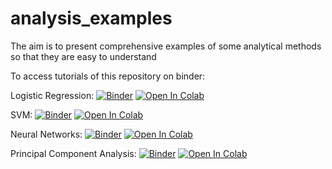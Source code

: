 
# analysis_examples
The aim is to present comprehensive examples of some analytical methods so that they are easy to understand

To access tutorials of this repository on binder:

Logistic Regression:         [![Binder](https://mybinder.org/badge_logo.svg)](https://mybinder.org/v2/gh/abdulrahman1123/analysis_examples.git/HEAD?labpath=logistic_regression.ipynb) [![Open In Colab](https://colab.research.google.com/assets/colab-badge.svg)](https://colab.research.google.com/github/abdulrahman1123/analysis_examples/blob/main/logistic_regression_colab.ipynb)

SVM:                          [![Binder](https://mybinder.org/badge_logo.svg)](https://mybinder.org/v2/gh/abdulrahman1123/analysis_examples.git/HEAD?labpath=svm.ipynb) [![Open In Colab](https://colab.research.google.com/assets/colab-badge.svg)](https://colab.research.google.com/github/abdulrahman1123/analysis_examples/blob/main/svm_colab.ipynb)

Neural Networks:              [![Binder](https://mybinder.org/badge_logo.svg)](https://mybinder.org/v2/gh/abdulrahman1123/analysis_examples.git/HEAD?labpath=Neural%20Networks.ipynb) [![Open In Colab](https://colab.research.google.com/assets/colab-badge.svg)](https://colab.research.google.com/github/abdulrahman1123/analysis_examples/blob/main/Neural%20Networks_colab.ipynb)

Principal Component Analysis: [![Binder](https://mybinder.org/badge_logo.svg)](https://mybinder.org/v2/gh/abdulrahman1123/analysis_examples.git/HEAD?labpath=PCA.ipynb) [![Open In Colab](https://colab.research.google.com/assets/colab-badge.svg)](https://colab.research.google.com/github/abdulrahman1123/analysis_examples/blob/main/PCA_colab.ipynb)

